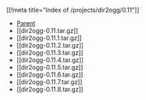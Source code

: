 [[!meta title="Index of /projects/dir2ogg/0.11"]]
* [Parent](../)
* [[dir2ogg-0.11.tar.gz]]
* [[dir2ogg-0.11.1.tar.gz]]
* [[dir2ogg-0.11.2.tar.gz]]
* [[dir2ogg-0.11.3.tar.gz]]
* [[dir2ogg-0.11.4.tar.gz]]
* [[dir2ogg-0.11.5.tar.gz]]
* [[dir2ogg-0.11.6.tar.gz]]
* [[dir2ogg-0.11.7.tar.gz]]
* [[dir2ogg-0.11.8.tar.gz]]
